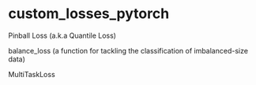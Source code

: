 # custom_losses_pytorch
Pinball Loss (a.k.a Quantile Loss)

balance_loss (a function for tackling the classification of imbalanced-size data)

MultiTaskLoss
